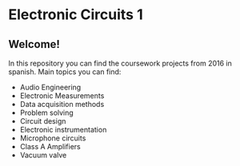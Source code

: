 # Electronic Circuits 1
## Welcome!
In this repository you can find the coursework projects from 2016 in spanish. Main topics you can find:

- Audio Engineering
- Electronic Measurements
- Data acquisition methods
- Problem solving
- Circuit design
- Electronic instrumentation
- Microphone circuits
- Class A Amplifiers
- Vacuum valve
